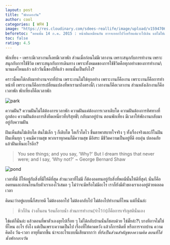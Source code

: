 ```yaml
---
layout: post
title: "พักกลางวัน"
author: cool
categories: [ WFH ]
image: "https://res.cloudinary.com/sdees-reallife/image/upload/v1594706563/P_20150714_065544.jpg"
beforetoc: "ตอนนั้น 14 ก.ค. 2015 : หน้าฝนเหมือนกัน อาจจะออกไปวิ่งหรือแค่แวะไปเดิน แต่ไม่ใช่ตอนพักกลางวัน"
toc: false
rating: 4.5
---
```

พักเที่ยง - เพราะมีเวลางานก็เลยมีเวลาพัก ส่วนเมื่อก่อนไม่มีเวลางาน เพราะสนุกกับการทำงาน เพราะสนุกกับการใช้ชีวิต เพราะสนุกกับการเดินทาง เพราะทั้งหมดของการใช้ชีวิตคือทุกอย่างของการทำงาน\\
นานแค่ไหนแล้ว แล้ววันนี้ของปีที่แล้ว ตอนนั้นเป็นยังไง?

คราวนี้พอได้กลับมาทำงานจากที่บ้าน เพราะงานไม่ใช่ทุกอย่าง เพราะงานก็คืองาน เพราะงานก็คือการทำหน้าที่ เพราะงานก็คือการเปลี่ยนแปลงที่พาเรามาถึงตรงนี้\\
เวลางานก็คือเวลางาน ส่วนหลังเลิกงานก็คือเวลาพัก พักเที่ยงก็คือเวลาพัก

![park](https://res.cloudinary.com/sdees-reallife/image/upload/v1594706564/P_20150714_085414.jpg)

ความฝัน? ความฝันไม่ได้ต้องการเวลาพัก ความฝันแค่ต้องการเวลาเติบโต ความฝันต้องการทิศทางที่ถูกต้อง ความฝันต้องการสิ่งยึดเหนี่ยวที่บริสุทธิ์\\
กลับมาอยู่บ้าน ตอนพักเที่ยง มีเวลาให้พักงานกลับมาอยู่กับความฝัน

ฝันเห็นต้นไม้เติบโต ต้นไม้เล็ก ๆ ก็เติบโต โตเร็วโตไว ชื่นตาพาสบายใจจริง ๆ ทั้งเรื่องจริงและก็ในฝัน ฝันเห็นทุก ๆ คนมีความสุข พวกเราทุกคนก็มีความสุข มีอิสระ มีชีวิตความเป็นอยู่ที่ดี อบอุ่น ปลอดภัย แล้วฝันเห็นอะไรอีก?

> You see things; and you say, ‘Why?' But I dream things that never were; and I say, ‘Why not?'
~ George Bernard Shaw

![pond](https://res.cloudinary.com/sdees-reallife/image/upload/v1594706564/P_20150714_065504.jpg)

เวลาที่มี ก็ให้อยู่กับสิ่งที่มีให้ดีที่สุด ส่วนเวลาที่ไม่มี ก็ต้องอดทนอยู่กับสิ่งที่พอมีนั้นให้ดีที่สุด\\
นั่นก็คืออดทนและอ่อนโยนกับตัวเราเองไว้เสมอ ๆ ไม่ว่าจะมีหรือไม่มีอะไร เราก็ยังมีตัวของเราเองอยู่ด้วยตลอดเวลา

คิดนะว่าอยู่แบบนี้ก็สบายดี ไม่ต้องออกไป ไม่ต้องกลับไป ไม่ต้องไปทำงานที่ไหน แต่ก็นั่นล่ะ

> หิวก็กิน ง่วงก็นอน ร้อนก็อาบน้ำ ส่วนการทำงาน(จำไว้ว่า)ก็คือการเจริญสตินั่นเอง

ใช่แต่ก็นั่นล่ะ แล้วตอนที่พาตัวเองลุยไปเรื่อย ๆ ไม่ได้กลับบ้านนั่นก็ชอบด้วย ใช่มั๊ยล่ะ?\\
บางทีอาจไม่ใช่ที่ไหน อะไร ยังไง แต่เป็นเพราะความเป็นไป เรื่องที่ให้คาดหวัง แล้วก็การติดที่ หรือการจากบ้าน ความคิดถึง วัน-เวลา อายุที่มากขึ้น น่าจะอะไรแบบนี้เสียมากกว่า *ที่ยังเป็นส่วนสำคัญของความคิด ตอนที่ได้นั่งพักกลางวัน*
